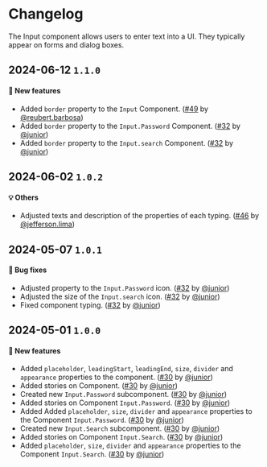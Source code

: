# Changelog

The Input component allows users to enter text into a UI. They typically appear on forms and dialog boxes.

## 2024-06-12 `1.1.0`

#### 🎉 New features

- Added `border` property to the `Input` Component. ([#49](https://git.rarolabs.com.br/frontend/rarui/-/merge_requests/49) by [@reubert.barbosa](https://git.rarolabs.com.br/reubert.barbosa))
- Added `border` property to the `Input.Password` Component. ([#32](https://git.rarolabs.com.br/frontend/rarui/-/merge_requests/32) by [@junior](https://git.rarolabs.com.br/junior))
- Added `border` property to the `Input.search` Component. ([#32](https://git.rarolabs.com.br/frontend/rarui/-/merge_requests/32) by [@junior](https://git.rarolabs.com.br/junior))

## 2024-06-02 `1.0.2`

#### 💡 Others

- Adjusted texts and description of the properties of each typing. ([#46](https://git.rarolabs.com.br/frontend/rarui/-/merge_requests/46) by [@jefferson.lima](https://git.rarolabs.com.br/jefferson.lima))

## 2024-05-07 `1.0.1`

#### 🐛 Bug fixes

- Adjusted property to the `Input.Password` icon. ([#32](https://git.rarolabs.com.br/frontend/rarui/-/merge_requests/32) by [@junior](https://git.rarolabs.com.br/junior))
- Adjusted the size of the `Input.search` icon. ([#32](https://git.rarolabs.com.br/frontend/rarui/-/merge_requests/32) by [@junior](https://git.rarolabs.com.br/junior))
- Fixed component typing. ([#32](https://git.rarolabs.com.br/frontend/rarui/-/merge_requests/32) by [@junior](https://git.rarolabs.com.br/junior))

## 2024-05-01 `1.0.0`

#### 🎉 New features

- Added `placeholder`, `leadingStart`, `leadingEnd`, `size`, `divider` and `appearance` properties to the component. ([#30](https://git.rarolabs.com.br/frontend/rarui/-/merge_requests/30) by [@junior](https://git.rarolabs.com.br/junior))
- Added stories on Component. ([#30](https://git.rarolabs.com.br/frontend/rarui/-/merge_requests/30) by [@junior](https://git.rarolabs.com.br/junior))
- Created new `Input.Password` subcomponent. ([#30](https://git.rarolabs.com.br/frontend/rarui/-/merge_requests/30) by [@junior](https://git.rarolabs.com.br/junior))
- Added stories on Component `Input.Password`. ([#30](https://git.rarolabs.com.br/frontend/rarui/-/merge_requests/30) by [@junior](https://git.rarolabs.com.br/junior))
- Added Added `placeholder`, `size`, `divider` and `appearance` properties to the Component `Input.Password`. ([#30](https://git.rarolabs.com.br/frontend/rarui/-/merge_requests/30) by [@junior](https://git.rarolabs.com.br/junior))
- Created new `Input.Search` subcomponent. ([#30](https://git.rarolabs.com.br/frontend/rarui/-/merge_requests/30) by [@junior](https://git.rarolabs.com.br/junior))
- Added stories on Component `Input.Search`. ([#30](https://git.rarolabs.com.br/frontend/rarui/-/merge_requests/30) by [@junior](https://git.rarolabs.com.br/junior))
- Added `placeholder`, `size`, `divider` and `appearance` properties to the Component `Input.Search`. ([#30](https://git.rarolabs.com.br/frontend/rarui/-/merge_requests/30) by [@junior](https://git.rarolabs.com.br/junior))

<!-- #### 🛠 Breaking changes -->

<!-- #### 📚 3rd party library updates -->

<!-- #### 🎉 New features -->

<!-- #### 🐛 Bug fixes -->

<!-- #### 💡 Others -->
